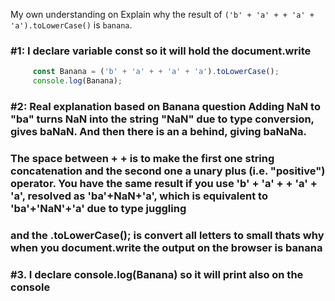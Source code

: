 My own understanding on Explain why the result of `('b' + 'a' + + 'a' + 'a').toLowerCase()` is `banana`.  

### #1: I declare variable const so it will hold the document.write
```js
     const Banana = ('b' + 'a' + + 'a' + 'a').toLowerCase();     
     console.log(Banana);
```

### #2: Real explanation based on Banana question Adding NaN to "ba" turns NaN into the string "NaN" due to type conversion, gives baNaN. And then there is an a behind, giving baNaNa.
### The space between + + is to make the first one string concatenation and the second one a unary plus (i.e. "positive") operator. You have the same result if you use 'b' + 'a' + + 'a' + 'a', resolved as 'ba'+NaN+'a', which is equivalent to 'ba'+'NaN'+'a' due to type juggling
### and the .toLowerCase(); is convert all letters to small thats why when you document.write the output on the browser is banana
### #3. I declare console.log(Banana) so it will print also on the console
